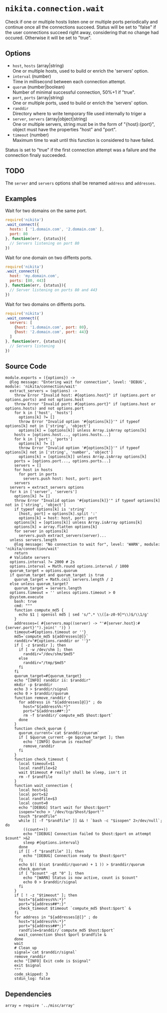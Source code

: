 
# `nikita.connection.wait`

Check if one or multiple hosts listen one or multiple ports periodically and
continue once all the connections succeed. Status will be set to "false" if the
user connections succeed right away, considering that no change had occured.
Otherwise it will be set to "true".   

## Options

* `host`, `hosts` (array|string)  
  One or multiple hosts, used to build or enrich the 'servers' option.
* `interval` (number)  
  Time in millisecond between each connection attempt.
* `quorum` (number|boolean)  
  Number of minimal successful connection, 50%+1 if "true".    
* `port`, `ports` (array|string)  
  One or multiple ports, used to build or enrich the 'servers' option.
* `randdir`   
  Directory where to write temporary file used internally to triger a 
* `server`, `servers` (array|object|string)  
  One or multiple servers, string must be in the form of "{host}:{port}",
  object must have the properties "host" and "port".
* `timeout` (number)   
  Maximum time to wait until this function is considered to have failed.

Status is set to "true" if the first connection attempt was a failure and the 
connection finaly succeeded.

## TODO

The `server` and `servers` options shall be renamed `address` and `addresses`.

## Examples

Wait for two domains on the same port.

```js
require('nikita')
.wait_connect({
  hosts: [ '1.domain.com', '2.domain.com' ],
  port: 80
}, function(err, {status}){
  // Servers listening on port 80
})
```

Wait for one domain on two diffents ports.

```js
require('nikita')
.wait_connect({
  host: 'my.domain.com',
  ports: [80, 443]
}, function(err, {status}){
  // Server listening on ports 80 and 443
})
```

Wait for two domains on diffents ports.

```js
require('nikita')
.wait_connect({
  servers: [
    {host: '1.domain.com', port: 80},
    {host: '2.domain.com', port: 443}
  ]
}, function(err, {status}){
  // Servers listening
})
```

## Source Code

    module.exports = ({options}) ->
      @log message: "Entering wait for connection", level: 'DEBUG', module: 'nikita/connection/wait'
      extract_servers = (options) ->
        throw Error "Invalid host: #{options.host}" if (options.port or options.ports) and not options.host
        throw Error "Invalid port: #{options.port}" if (options.host or options.hosts) and not options.port
        for k in ['host', 'hosts']
          options[k] ?= []
          throw Error "Invalid option '#{options[k]}'" if typeof options[k] not in ['string', 'object']
          options[k] = [options[k]] unless Array.isArray options[k]
        hosts = [options.host..., options.hosts...]
        for k in ['port', 'ports']
          options[k] ?= []
          throw Error "Invalid option '#{options[k]}'" if typeof options[k] not in ['string', 'number', 'object']
          options[k] = [options[k]] unless Array.isArray options[k]
        ports = [options.port..., options.ports...]
        servers = []
        for host in hosts
          for port in ports
            servers.push host: host, port: port
        servers
      servers = extract_servers options
      for k in ['server', 'servers']
        options[k] ?= []
        throw Error "Invalid option '#{options[k]}'" if typeof options[k] not in ['string', 'object']
        if typeof options[k] is 'string'
          [host, port] = options[k].split ':'
          options[k] = host: host, port: port
        options[k] = [options[k]] unless Array.isArray options[k]
        options[k] = array.flatten options[k]
        for server in options[k]
          servers.push extract_servers(server)...
      unless servers.length
        @log message: "No connection to wait for", level: 'WARN', module: 'nikita/connection/wait'
        return 
      # Validate servers
      options.interval ?= 2000 # 2s
      options.interval = Math.round options.interval / 1000
      quorum_target = options.quorum
      if quorum_target and quorum_target is true  
        quorum_target = Math.ceil servers.length / 2
      else unless quorum_target?
        quorum_target = servers.length
      options.timeout = '' unless options.timeout > 0
      @system.execute
        bash: true
        cmd: """
        function compute_md5 {
          echo $1 | openssl md5 | sed 's/^.* \\([a-z0-9]*\\)$/\\1/g'
        }
        addresses=( #{servers.map((server) -> "'#{server.host}:#{server.port}'").join(' ')} )
        timeout=#{options.timeout or ''}
        md5=`compute_md5 ${addresses[@]}`
        randdir="#{options.randdir or ''}"
        if [ -z $randir ]; then
          if [ -w /dev/shm ]; then
            randdir="/dev/shm/$md5"
          else
            randdir="/tmp/$md5"
          fi
        fi
        quorum_target=#{quorum_target}
        echo "[INFO] randdir is: $randdir"
        mkdir -p $randdir
        echo 3 > $randdir/signal
        echo 0 > $randdir/quorum
        function remove_randdir {
          for address in "${addresses[@]}" ; do
            host="${address%%:*}"
            port="${address##*:}"
            rm -f $randdir/`compute_md5 $host:$port`
          done
        }
        function check_quorum {
          quorum_current=`cat $randdir/quorum`
          if [ $quorum_current -ge $quorum_target ]; then
            echo '[INFO] Quorum is reached'
            remove_randdir
          fi
        }
        function check_timeout {
          local timeout=$1
          local randfile=$2
          wait $timeout # really? shall be sleep, isn't it
          rm -f $randfile
        }
        function wait_connection {
          local host=$1
          local port=$2
          local randfile=$3
          local count=0
          echo "[DEBUG] Start wait for $host:$port"
          isopen="echo > '/dev/tcp/$host/$port'"
          touch "$randfile"
          while [[ -f "$randfile" ]] && ! `bash -c "$isopen" 2>/dev/null`; do
            ((count++))
            echo "[DEBUG] Connection failed to $host:$port on attempt $count" >&2
            sleep #{options.interval}
          done
          if [[ -f "$randfile" ]]; then
            echo "[DEBUG] Connection ready to $host:$port"
          fi
          echo $(( $(cat $randdir/quorum) + 1 )) > $randdir/quorum
          check_quorum
          if [ "$count" -gt "0" ]; then
            echo "[WARN] Status is now active, count is $count"
            echo 0 > $randdir/signal
          fi
        }
        if [ ! -z "$timeout" ]; then
          host="${address%%:*}"
          port="${address##*:}"
          check_timeout $timeout `compute_md5 $host:$port` &
        fi
        for address in "${addresses[@]}" ; do
          host="${address%%:*}"
          port="${address##*:}"
          randfile=$randdir/`compute_md5 $host:$port`
          wait_connection $host $port $randfile &
        done
        wait
        # Clean up
        signal=`cat $randdir/signal`
        remove_randdir
        echo "[INFO] Exit code is $signal"
        exit $signal
        """
        code_skipped: 3
        stdin_log: false

## Dependencies

    array = require '../misc/array'
